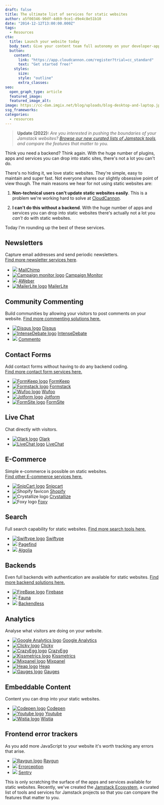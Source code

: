 ```yaml
---
draft: false
title: The ultimate list of services for static websites
author: a5f00346-90df-4d69-9ce1-d9e4c8e51b10
date: "2014-12-12T13:00:00.000Z"
tags:
  - Resources
cta:
  title: Launch your website today
  body_text: Give your content team full autonomy on your developer-approved tech stack with CloudCannon.
  button:
    content: 
      link: "https://app.cloudcannon.com/register?trial=cc_standard"
      text: "Get started free!"
    styles:
      size:
      style: "outline"
      extra_classes:
seo:
  open_graph_type: article
  featured_image:
  featured_image_alt:
image: https://cc-dam.imgix.net/blog/uploads/blog-desktop-and-laptop.jpg
ssg_frameworks:
categories:
  - resources
---
```

> **Update (2022):**  *Are you interested in pushing the boundaries of your Jamstack websites? [Browse our new curated lists of Jamstack tools](https://cloudcannon.com/community/jamstack-ecosystem/), and compare the features that matter to you.*

Think you need a backend? Think again. With the huge number of plugins, apps and services you can drop into static sites, there's not a lot you can't do.

There's no hiding it, we love static websites. They're simple, easy to maintain and super fast. Not everyone shares our slightly obsessive point of view though. The main reasons we hear for not using static websites are:

1. **Non-technical users can't update static websites easily**. This is a problem we're working hard to solve at [CloudCannon](http://cloudcannon.com).

2. **I can't do this without a backend**. With the huge number of apps and services you can drop into static websites there's actually not a lot you *can't* do with static websites.

Today I'm rounding up the best of these services.

<div class="t-posts__content-roundup-boxes"><h2>Newsletters</h2><p>Capture email addresses and send periodic newsletters.<br /><a href="https://cloudcannon.com/community/jamstack-ecosystem/newsletters/">Find more newsletter services here</a>.</p><ul><li><img src="https://cc-dam.imgix.net/community/assets/ecosystem/newsletter/mailchimp-fav.jpg" /> <a href="http://mailchimp.com">MailChimp</a></li><li><a href="https://www.campaignmonitor.com/"><img alt="Campaign monitor logo" src="https://cc-dam.imgix.net/community/assets/ecosystem/newsletter/cmonitor-fav.jpg" /></a> <a target="_blank" rel="noopener" href="https://www.campaignmonitor.com/">Campaign Monitor</a></li><li><img src="https://cc-dam.imgix.net/community/assets/ecosystem/newsletter/aweber-fav.jpg" /> <a target="_blank" rel="noopener" href="https://www.aweber.com/email-newsletters.htm">AWeber</a></li><li><a href="https://www.mailerlite.com"><img alt="MailerLite logo" src="https://cc-dam.imgix.net/community/assets/ecosystem/newsletter/mailerlite-fav.jpg" /></a> <a href="https://www.mailerlite.com">MailerLite</a></li></ul><h2> </h2><h2>Community Commenting</h2><p>Build communities by allowing your visitors to post comments on your website. <a href="https://cloudcannon.com/community/jamstack-ecosystem/commenting/">Find more commenting solutions here.</a></p><ul><li><a href="https://disqus.com"><img alt="Disqus logo" src="https://cc-dam.imgix.net/community/assets/ecosystem/commenting/disqus-fav.jpg" /></a> <a href="https://disqus.com">Disqus</a></li><li><a href="http://intensedebate.com/"><img alt="IntenseDebate logo" src="https://cc-dam.imgix.net/community/assets/ecosystem/commenting/intense-fav.jpg" /></a> <a href="http://intensedebate.com/">IntenseDebate</a></li><li><img src="https://cc-dam.imgix.net/community/assets/ecosystem/commenting/commento-fav.jpg" /> <a target="_blank" rel="noopener" href="https://commento.io/">Commento</a></li></ul><h2> </h2><h2>Contact Forms</h2><p>Add contact forms without having to do any backend coding.<br /><a href="https://cloudcannon.com/community/jamstack-ecosystem/contact-forms/">Find more contact form services here.</a></p><ul><li><a href="https://formkeep.com/"><img alt="FormKeep logo" src="https://cc-dam.imgix.net/community/assets/ecosystem/contact-form/formkeep-fav.jpg" /></a> <a href="https://formkeep.com/">FormKeep</a></li><li><a href="https://www.formstack.com/"><img alt="Formstack logo" src="https://cc-dam.imgix.net/community/assets/ecosystem/contact-form/formstack-fav.jpg" /></a> <a href="https://www.formstack.com/">Formstack</a></li><li><a href="http://www.wufoo.com/"><img alt="Wufoo logo" src="https://cc-dam.imgix.net/community/assets/ecosystem/contact-form/wufoo-fav.jpg" /></a> <a href="http://www.wufoo.com/">Wufoo</a></li><li><a href="http://www.jotform.com/"><img alt="Jotform logo" src="https://cc-dam.imgix.net/community/assets/ecosystem/contact-form/jotform-fav.jpg" /></a> <a href="http://www.jotform.com/">Jotform</a></li><li><a href="https://www.formsite.com/"><img alt="FormSite logo" src="https://cc-dam.imgix.net/community/assets/ecosystem/contact-form/formsite-fav.jpg" /></a> <a href="https://www.formsite.com/">FormSite</a></li></ul><h2> </h2><h2>Live Chat</h2><p>Chat directly with visitors.</p><ul><li><a href="https://www.olark.com/"><img alt="Olark logo" src="https://cc-dam.imgix.net/Group.jpg" /></a> <a href="https://www.olark.com/">Olark</a></li><li><a href="http://www.livechatinc.com/"><img alt="LiveChat logo" src="https://cc-dam.imgix.net/Livechat_fsvicon.jpg" /></a> <a href="http://www.livechatinc.com/">LiveChat</a></li></ul><h2> </h2><h2>E-Commerce</h2><p>Simple e-commerce is possible on static websites.<br /><a href="https://cloudcannon.com/community/jamstack-ecosystem/ecommerce/">Find other E-commerce services here.</a></p><ul><li><a href="http://snipcart.com"><img alt="SnipCart logo" src="https://cc-dam.imgix.net/community/assets/ecosystem/ecommerce/snipcart-fav.jpg" /></a> <a href="http://snipcart.com">Snipcart</a></li><li><img src="https://cc-dam.imgix.net/community/assets/ecosystem/ecommerce/shopify-fav.jpg" alt="Shopify favicon" /> <a target="_blank" rel="noopener" href="https://www.shopify.com/plus/solutions/headless-commerce">Shopify</a></li><li><img src="https://cc-dam.imgix.net/community/assets/ecosystem/ecommerce/crystallize-fav.jpg" alt="Crystallize logo" /> <a target="_blank" rel="noopener" href="https://crystallize.com/">Crystallize</a></li><li><img src="https://cc-dam.imgix.net/community/assets/ecosystem/ecommerce/foxy-fav.jpg" alt="Foxy logo" /> <a target="_blank" rel="noopener" href="https://foxy.io/">Foxy</a></li></ul><h2> </h2><h2>Search</h2><p>Full search capability for static websites. <a href="https://cloudcannon.com/community/jamstack-ecosystem/search/">Find more search tools here.</a></p><ul><li><a href="https://swiftype.com/"><img alt="Swiftype logo" src="https://cc-dam.imgix.net/community/assets/ecosystem/search/swifttype-fav.jpg" /></a> <a href="https://swiftype.com/">Swiftype</a></li><li><img src="https://cc-dam.imgix.net/Pagefind_1.jpg" /> <a target="_blank" rel="noopener" href="https://pagefind.app/">Pagefind</a></li><li><img src="https://cc-dam.imgix.net/community/assets/ecosystem/search/algolia-fav.jpg" /> <a target="_blank" rel="noopener" href="https://www.algolia.com/">Algolia</a></li></ul> <h2>Backends</h2><p>Even full backends with authentication are available for static websites. <a href="https://cloudcannon.com/community/jamstack-ecosystem/backends/">Find more backend solutions here.</a></p><ul><li><a href="https://www.firebase.com/"><img alt="FireBase logo" src="https://cc-dam.imgix.net/community/assets/ecosystem/backends/firebase-fav.jpg" /></a> <a href="https://www.firebase.com/">Firebase</a></li><li><img src="https://cc-dam.imgix.net/community/assets/ecosystem/backends/fauna-fav.jpg" /> <a target="_blank" rel="noopener" href="https://fauna.com/">Fauna</a></li><li><img src="https://cc-dam.imgix.net/community/assets/ecosystem/backends/backendless-fav.jpg" /> <a target="_blank" rel="noopener" href="https://backendless.com/">Backendless</a></li></ul><h2> </h2><h2>Analytics</h2><p>Analyse what visitors are doing on your website.</p><ul><li><a href="http://www.google.com/analytics/"><img alt="Google Analytics logo" src="https://cc-dam.imgix.net/community/assets/ecosystem/analytics/googleanalytics-fav.jpg" /></a> <a href="http://www.google.com/analytics/">Google Analytics</a></li><li><a href="http://clicky.com/"><img alt="Clicky logo" src="https://cc-dam.imgix.net/community/assets/ecosystem/analytics/clicky-fav.jpg" /></a> <a href="http://clicky.com/">Clicky</a></li><li><a href="http://www.crazyegg.com/"><img alt="CrazyEgg logo" src="https://cc-dam.imgix.net/community/assets/ecosystem/analytics/crazyegg-fav.jpg" /></a> <a href="http://www.crazyegg.com/">CrazyEgg</a></li><li><a href="http://kissmetrics.com"><img alt="Kissmetrics logo" src="https://cc-dam.imgix.net/community/assets/ecosystem/analytics/kissmetric-fav.jpg" /></a> <a href="http://kissmetrics.com">Kissmetrics</a></li><li><a href="http://mixpanel.com"><img alt="Mixpanel logo" src="https://cc-dam.imgix.net/community/assets/ecosystem/analytics/mixpanel-fav.jpg" /></a> <a href="http://mixpanel.com">Mixpanel</a></li><li><a href="https://heapanalytics.com/"><img alt="Heap logo" src="https://cc-dam.imgix.net/community/assets/ecosystem/analytics/heap-fav.jpg" /></a> <a href="https://heapanalytics.com/">Heap</a></li><li><a href="http://get.gaug.es/"><img alt="Gauges logo" src="https://cc-dam.imgix.net/community/assets/ecosystem/analytics/gauges-fav.jpg" /></a> <a href="http://get.gaug.es/">Gauges</a></li></ul><h2> </h2><h2>Embeddable Content</h2><p>Content you can drop into your static websites.</p><ul><li><a href="http://codepen.io/"><img alt="Codepen logo" src="https://cc-dam.imgix.net/Codepen_favicon.jpg" /></a> <a href="http://codepen.io/">Codepen</a></li><li><a href="http://youtube.com"><img alt="Youtube logo" src="https://cc-dam.imgix.net/Youtube_favicon.jpg" /></a> <a href="http://youtube.com">Youtube</a></li><li><a href="http://wistia.com/"><img alt="Wistia logo" src="https://cc-dam.imgix.net/Wistia_favicon.jpg" /></a> <a href="http://wistia.com/">Wistia</a></li></ul><h2> </h2><h2>Frontend error trackers</h2><p>As you add more JavaScript to your website it's worth tracking any errors that arise.</p><ul><li><a href="https://raygun.io/"><img alt="Raygun logo" src="https://cc-dam.imgix.net/Raygun_favicon.jpg" /></a> <a href="https://raygun.io/">Raygun</a></li><li><img src="https://cc-dam.imgix.net/errorception_1.png" /> <a target="_blank" rel="noopener" href="https://errorception.com/">Errorception</a></li><li><img src="https://cc-dam.imgix.net/sentry_1.png" /> <a target="_blank" rel="noopener" href="https://sentry.io/welcome/">Sentry</a></li></ul></div>

This is only scratching the surface of the apps and services available for static websites. Recently, we've created the [Jamstack Ecosystem](https://cloudcannon.com/community/jamstack-ecosystem/), a curated list of tools and services for Jamstack projects so that you can compare the features that matter to you. 